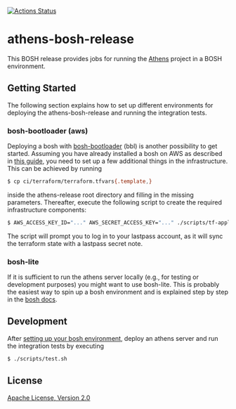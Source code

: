 [![Actions Status](https://github.com/s4heid/athens-bosh-release/workflows/build%20status/badge.svg)](https://github.com/s4heid/athens-bosh-release/actions)

# athens-bosh-release

This BOSH release provides jobs for running the [Athens](https://docs.gomods.io) project in a BOSH environment.


## Getting Started

The following section explains how to set up different environments for deploying the athens-bosh-release and running the integration tests.

### bosh-bootloader (aws)

Deploying a bosh with [bosh-bootloader](https://github.com/cloudfoundry/bosh-bootloader) (bbl) is another possibility to get started. Assuming you have already installed a bosh on AWS as described in [this guide](https://github.com/cloudfoundry/bosh-bootloader/blob/master/docs/getting-started-aws.md), you need to set up a few additional things in the infrastructure. This can be achieved by running

```sh
$ cp ci/terraform/terraform.tfvars{.template,}
```

inside the athens-release root directory and filling in the missing parameters. Thereafter, execute the following script to create the required infrastructure components:

```sh
$ AWS_ACCESS_KEY_ID="..." AWS_SECRET_ACCESS_KEY="..." ./scripts/tf-apply.sh
```

The script will prompt you to log in to your lastpass account, as it will sync the terraform state with a lastpass secret note.

### bosh-lite

If it is sufficient to run the athens server locally (e.g., for testing or development purposes) you might want to use bosh-lite. This is probably the easiest way to spin up a bosh environment and is explained step by step in the [bosh docs](https://bosh.io/docs/bosh-lite).


## Development

After [setting up your bosh environment](#getting-started), deploy an athens server and run the integration tests by executing

```sh
$ ./scripts/test.sh
```


## License

[Apache License, Version 2.0](./LICENSE)